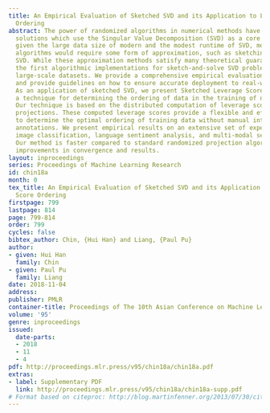 ```yaml
---
title: An Empirical Evaluation of Sketched SVD and its Application to Leverage Score
  Ordering
abstract: The power of randomized algorithms in numerical methods have led to fast
  solutions which use the Singular Value Decomposition (SVD) as a core routine. However,
  given the large data size of modern and the modest runtime of SVD, most practical
  algorithms would require some form of approximation, such as sketching, when running
  SVD. While these approximation methods satisfy many theoretical guarantees, we provide
  the first algorithmic implementations for sketch-and-solve SVD problems on real-world,
  large-scale datasets. We provide a comprehensive empirical evaluation of these algorithms
  and provide guidelines on how to ensure accurate deployment to real-world data.
  As an application of sketched SVD, we present Sketched Leverage Score Ordering,
  a technique for determining the ordering of data in the training of neural networks.
  Our technique is based on the distributed computation of leverage scores using random
  projections. These computed leverage scores provide a flexible and efficient method
  to determine the optimal ordering of training data without manual intervention or
  annotations. We present empirical results on an extensive set of experiments across
  image classification, language sentiment analysis, and multi-modal sentiment analysis.
  Our method is faster compared to standard randomized projection algorithms and shows
  improvements in convergence and results.
layout: inproceedings
series: Proceedings of Machine Learning Research
id: chin18a
month: 0
tex_title: An Empirical Evaluation of Sketched SVD and its Application to Leverage
  Score Ordering
firstpage: 799
lastpage: 814
page: 799-814
order: 799
cycles: false
bibtex_author: Chin, {Hui Han} and Liang, {Paul Pu}
author:
- given: Hui Han
  family: Chin
- given: Paul Pu
  family: Liang
date: 2018-11-04
address: 
publisher: PMLR
container-title: Proceedings of The 10th Asian Conference on Machine Learning
volume: '95'
genre: inproceedings
issued:
  date-parts:
  - 2018
  - 11
  - 4
pdf: http://proceedings.mlr.press/v95/chin18a/chin18a.pdf
extras:
- label: Supplementary PDF
  link: http://proceedings.mlr.press/v95/chin18a/chin18a-supp.pdf
# Format based on citeproc: http://blog.martinfenner.org/2013/07/30/citeproc-yaml-for-bibliographies/
---
```

